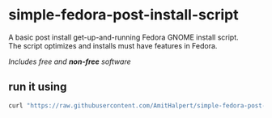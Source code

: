 # simple-fedora-post-install-script
<p>A basic post install get-up-and-running Fedora GNOME install script.<br>
The script optimizes and installs must have features in Fedora.</p>

*Includes free and **non-free** software*

## run it using

``` bash
curl "https://raw.githubusercontent.com/AmitHalpert/simple-fedora-post-install-script/master/fedora-post-install.sh" | sh
```

